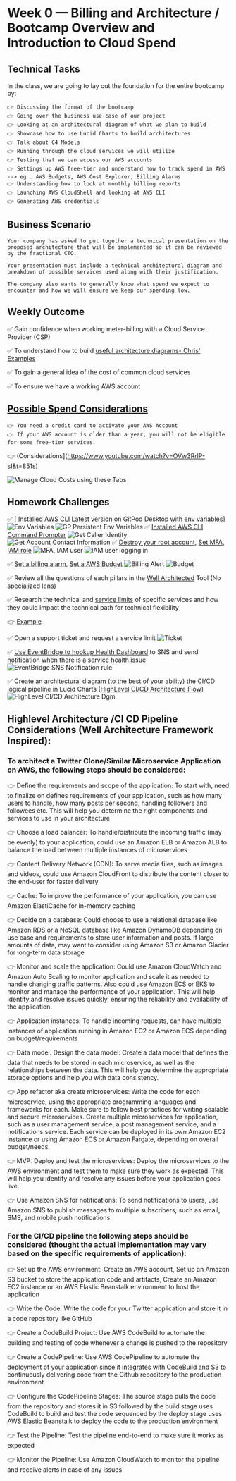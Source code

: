 # Week 0 — Billing and Architecture / Bootcamp Overview and Introduction to Cloud Spend
## Technical Tasks
In the class, we are going to lay out the foundation for the entire bootcamp by:
```
👉 Discussing the format of the bootcamp
👉 Going over the business use-case of our project
👉 Looking at an architectural diagram of what we plan to build
👉 Showcase how to use Lucid Charts to build architectures
👉 Talk about C4 Models
👉 Running through the cloud services we will utilize
👉 Testing that we can access our AWS accounts
👉 Settings up AWS free-tier and understand how to track spend in AWS --> eg . AWS Budgets, AWS Cost Explorer, Billing Alarms
👉 Understanding how to look at monthly billing reports
👉 Launching AWS CloudShell and looking at AWS CLI
👉 Generating AWS credentials
```
## Business Scenario
```
Your company has asked to put together a technical presentation on the proposed architecture that will be implemented so it can be reviewed by the fractional CTO.

Your presentation must include a technical architectural diagram and breakdown of possible services used along with their justification.

The company also wants to generally know what spend we expect to encounter and how we will ensure we keep our spending low.
```
## Weekly Outcome

✅ Gain confidence when working meter-billing with a Cloud Service Provider (CSP)

✅ To understand how to build [useful architecture diagrams- Chris' Examples](https://lucid.app/lucidchart/6f80cd2d-7d18-4731-aadc-bdda9773c092/edit?invitationId=inv_c648fee2-f691-443d-8602-7e959b41a18d&page=0_0#)

✅ To gain a general idea of the cost of common cloud services

✅ To ensure we have a working AWS account

## [Possible Spend Considerations](https://docs.google.com/document/d/10Hec7Or1ZUedl0ye-05mVPhYFR5-ySh2K8ZbFqTxu1w/edit#bookmark=id.n67i8zg8ikxc)
```
👉 You need a credit card to activate your AWS Account
👉 If your AWS account is older than a year, you will not be eligible for some free-tier services.
```

👉  (Considerations](https://www.youtube.com/watch?v=OVw3RrlP-sI&t=851s)

![Manage Cloud Costs using these Tabs](https://github.com/DionneNoellaBarretto/aws-bootcamp-cruddur-2023/blob/main/_docs/Week0-ManageCloudCosts.png)

## Homework Challenges
✅ [ [Installed AWS CLI Latest version]((https://docs.aws.amazon.com/cli/latest/userguide/getting-started-install.html)) on GitPod Desktop with [env variables](https://docs.aws.amazon.com/cli/latest/userguide/cli-configure-envvars.html)]
![Env Variables](https://github.com/DionneNoellaBarretto/aws-bootcamp-cruddur-2023/blob/main/_docs/Week0-Env%20variables.png)
![GP Persistent Env Variables](https://github.com/DionneNoellaBarretto/aws-bootcamp-cruddur-2023/blob/main/_docs/Week0-GPEnvVariablesPersisting.png)
✅ [Installed AWS CLI Command Prompter](https://docs.aws.amazon.com/cli/latest/userguide/cli-usage-parameters-prompting.html)
![Get Caller Identity](https://github.com/DionneNoellaBarretto/aws-bootcamp-cruddur-2023/blob/main/_docs/Week0-GetCallerIdentity.png)
![Get Account Contact Information](https://github.com/DionneNoellaBarretto/aws-bootcamp-cruddur-2023/blob/main/_docs/Week0-Account-GetContactInformation.png)
✅ [Destroy your root account](https://docs.aws.amazon.com/IAM/latest/UserGuide/id_root-user.html#id_root-user_manage_delete-key), [Set MFA](https://docs.aws.amazon.com/IAM/latest/UserGuide/id_credentials_mfa_enable_virtual.html), [IAM role](https://docs.aws.amazon.com/IAM/latest/UserGuide/id_roles_create_for-user.html)
![MFA, IAM user](https://github.com/DionneNoellaBarretto/aws-bootcamp-cruddur-2023/blob/main/_docs/Week0-%20IAM%20Logged%20in.png)
![IAM user logging in](https://github.com/DionneNoellaBarretto/aws-bootcamp-cruddur-2023/blob/main/_docs/Week0-%20IAM%20Login.png)

✅ [Set a billing alarm](https://docs.aws.amazon.com/AmazonCloudWatch/latest/monitoring/monitor_estimated_charges_with_cloudwatch.html#turning_on_billing_metrics), [Set a AWS Budget](https://docs.aws.amazon.com/cost-management/latest/userguide/budgets-create.html)
![Billing Alert](https://github.com/DionneNoellaBarretto/aws-bootcamp-cruddur-2023/blob/main/_docs/Week0-Billing%20Alerts.png)
![Budget](https://github.com/DionneNoellaBarretto/aws-bootcamp-cruddur-2023/blob/main/_docs/Week0-Budget.png)

✅ Review all the questions of each pillars in the [Well Architected](https://aws.amazon.com/architecture/well-architected/) Tool (No specialized lens)

✅ Research the technical and [service limits](https://docs.aws.amazon.com/general/latest/gr/aws_service_limits.html) of specific services and how they could impact the technical path for technical flexibility

   👉 [Example](https://github.com/DionneNoellaBarretto/aws-bootcamp-cruddur-2023/blob/main/_docs/Service%20Limit%20Checks.xlsx)

✅ Open a support ticket and request a service limit
![Ticket](https://github.com/DionneNoellaBarretto/aws-bootcamp-cruddur-2023/blob/main/_docs/Week0-SupportCase.png)

✅ [Use EventBridge to hookup Health Dashboard](https://docs.aws.amazon.com/health/latest/ug/cloudwatch-events-health.html#creating-event-bridge-events-rule-for-aws-health) to SNS and send notification when there is a service health issue
![EventBridge SNS Notification rule](https://github.com/DionneNoellaBarretto/aws-bootcamp-cruddur-2023/blob/main/_docs/Week0-EventBridge%20Alerts.png)

✅ Create an architectural diagram (to the best of your ability) the CI/CD logical pipeline in Lucid Charts
 ([HighLevel CI/CD Architecture Flow](https://lucid.app/lucidchart/8dd4bb31-a6b9-480b-986f-65f8256dc229/edit?invitationId=inv_743505e2-23ee-42d6-84dc-aabcde24a6d3))
![HighLevel CI/CD Architecture Dgm](https://github.com/DionneNoellaBarretto/aws-bootcamp-cruddur-2023/blob/bbdd9533c80553702b5305f7fff7db499751a2ad/_docs/Week0%20-%20CI_CD%20Architecture%20Diagram.png)
## Highlevel Architecture /CI CD Pipeline Considerations (Well Architecture Framework Inspired):
### To architect a Twitter Clone/Similar Microservice Application on AWS, the following steps should be considered:

👉 Define the requirements and scope of the application: To start with, need to finalize on defines requirements of your application, such as how many users to handle, how many posts per second, handling followers and followees etc. This will help you determine the right components and services to use in your architecture

👉 Choose a load balancer: To handle/distribute the incoming traffic (may be evenly) to your application, could use an Amazon ELB or Amazon ALB to balance the load between multiple instances of microservices

👉 Content Delivery Network (CDN): To serve media files, such as images and videos, could use Amazon CloudFront to distribute the content closer to the end-user for faster delivery

👉 Cache: To improve the performance of your application, you can use Amazon ElastiCache for in-memory caching

👉 Decide on a database: Could choose to use a relational database like Amazon RDS or a NoSQL database like Amazon DynamoDB depending on use case and requirements to store user information and posts. If large amounts of data, may want to consider using Amazon S3 or Amazon Glacier for long-term data storage

👉 Monitor and scale the application: Could use Amazon CloudWatch and Amazon Auto Scaling to monitor application and scale it as needed to handle changing traffic patterns. Also could use Amazon ECS or EKS to monitor and manage the performance of your application. This will help identify and resolve issues quickly, ensuring the reliability and availability of the application.

👉 Application instances: To handle incoming requests, can have multiple instances of application running in Amazon EC2 or Amazon ECS depending on budget/requirements

👉 Data model: Design the data model: Create a data model that defines the data that needs to be stored in each microservice, as well as the relationships between the data. This will help you determine the appropriate storage options and help you with data consistency.

👉 App refactor aka create microservices: Write the code for each microservice, using the appropriate programming languages and frameworks for each. Make sure to follow best practices for writing scalable and secure microservices. Create multiple microservices for application, such as a user management service, a post management service, and a notifications service. Each service can be deployed in its own Amazon EC2 instance or using Amazon ECS or Amazon Fargate, depending on overall budget/needs.

👉  MVP: Deploy and test the microservices: Deploy the microservices to the AWS environment and test them to make sure they work as expected. This will help you identify and resolve any issues before your application goes live.

👉 Use Amazon SNS for notifications: To send notifications to users, use Amazon SNS to publish messages to multiple subscribers, such as email, SMS, and mobile push notifications

### For the CI/CD pipeline the following steps should be considered (thought the actual implementation may vary based on the specific requirements of application):

👉 Set up the AWS environment: Create an AWS account, Set up an Amazon S3 bucket to store the application code and artifacts, Create an Amazon EC2 instance or an AWS Elastic Beanstalk environment to host the application

👉 Write the Code: Write the code for your Twitter application and store it in a code repository like GitHub

👉 Create a CodeBuild Project: Use AWS CodeBuild to automate the building and testing of code whenever a change is pushed to the repository

👉 Create a CodePipeline: Use AWS CodePipeline to automate the deployment of your application since it integrates with CodeBuild and S3 to continuously delivering code from the Github repository to the production environment

👉 Configure the CodePipeline Stages: The source stage pulls the code from the repository and stores it in S3 followed by the build stage uses CodeBuild to build and test the code sequenced by the deploy stage uses AWS Elastic Beanstalk to deploy the code to the production environment

👉 Test the Pipeline: Test the pipeline end-to-end to make sure it works as expected

👉 Monitor the Pipeline: Use Amazon CloudWatch to monitor the pipeline and receive alerts in case of any issues
